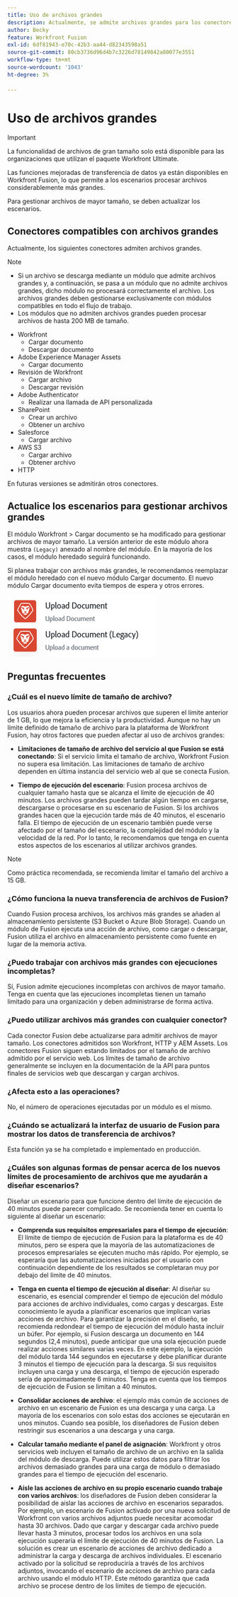 ```yaml
---
title: Uso de archivos grandes
description: Actualmente, se admite archivos grandes para los conectores Workfront y HTTP.
author: Becky
feature: Workfront Fusion
exl-id: 6df81943-e70c-42b3-aa44-d82343598a51
source-git-commit: 80cb3736d96d4b7c3226d78149842a80077e3551
workflow-type: tm+mt
source-wordcount: '1043'
ht-degree: 3%

---
```


# Uso de archivos grandes

>[!IMPORTANT]
>
>La funcionalidad de archivos de gran tamaño solo está disponible para las organizaciones que utilizan el paquete Workfront Ultimate.

Las funciones mejoradas de transferencia de datos ya están disponibles en Workfront Fusion, lo que permite a los escenarios procesar archivos considerablemente más grandes.

Para gestionar archivos de mayor tamaño, se deben actualizar los escenarios.

## Conectores compatibles con archivos grandes

Actualmente, los siguientes conectores admiten archivos grandes.

>[!NOTE]
>
>* Si un archivo se descarga mediante un módulo que admite archivos grandes y, a continuación, se pasa a un módulo que no admite archivos grandes, dicho módulo no procesará correctamente el archivo. Los archivos grandes deben gestionarse exclusivamente con módulos compatibles en todo el flujo de trabajo.
>* Los módulos que no admiten archivos grandes pueden procesar archivos de hasta 200 MB de tamaño.

* Workfront
   * Cargar documento
   * Descargar documento
* Adobe Experience Manager Assets
   * Cargar documento
* Revisión de Workfront
   * Cargar archivo
   * Descargar revisión
* Adobe Authenticator
   * Realizar una llamada de API personalizada
* SharePoint
   * Crear un archivo
   * Obtener un archivo
* Salesforce
   * Cargar archivo
* AWS S3
   * Cargar archivo
   * Obtener archivo
* HTTP

En futuras versiones se admitirán otros conectores.

## Actualice los escenarios para gestionar archivos grandes

El módulo Workfront > Cargar documento se ha modificado para gestionar archivos de mayor tamaño. La versión anterior de este módulo ahora muestra `(Legacy)` anexado al nombre del módulo. En la mayoría de los casos, el módulo heredado seguirá funcionando.

Si planea trabajar con archivos más grandes, le recomendamos reemplazar el módulo heredado con el nuevo módulo Cargar documento. El nuevo módulo Cargar documento evita tiempos de espera y otros errores.

![Subir documento](assets/new-upload-document.png)

## Preguntas frecuentes

### ¿Cuál es el nuevo límite de tamaño de archivo?

Los usuarios ahora pueden procesar archivos que superen el límite anterior de 1 GB, lo que mejora la eficiencia y la productividad.  Aunque no hay un límite definido de tamaño de archivo para la plataforma de Workfront Fusion, hay otros factores que pueden afectar al uso de archivos grandes:

* **Limitaciones de tamaño de archivo del servicio al que Fusion se está conectando**: Si el servicio limita el tamaño de archivo, Workfront Fusion no supera esa limitación. Las limitaciones de tamaño de archivo dependen en última instancia del servicio web al que se conecta Fusion.

* **Tiempo de ejecución del escenario**: Fusion procesa archivos de cualquier tamaño hasta que se alcanza el límite de ejecución de 40 minutos. Los archivos grandes pueden tardar algún tiempo en cargarse, descargarse o procesarse en su escenario de Fusion. Si los archivos grandes hacen que la ejecución tarde más de 40 minutos, el escenario falla. El tiempo de ejecución de un escenario también puede verse afectado por el tamaño del escenario, la complejidad del módulo y la velocidad de la red. Por lo tanto, le recomendamos que tenga en cuenta estos aspectos de los escenarios al utilizar archivos grandes.

>[!NOTE]
>
>Como práctica recomendada, se recomienda limitar el tamaño del archivo a 15 GB.

### ¿Cómo funciona la nueva transferencia de archivos de Fusion?

Cuando Fusion procesa archivos, los archivos más grandes se añaden al almacenamiento persistente (S3 Bucket o Azure Blob Storage). Cuando un módulo de Fusion ejecuta una acción de archivo, como cargar o descargar, Fusion utiliza el archivo en almacenamiento persistente como fuente en lugar de la memoria activa.

### ¿Puedo trabajar con archivos más grandes con ejecuciones incompletas?

Sí, Fusion admite ejecuciones incompletas con archivos de mayor tamaño. Tenga en cuenta que las ejecuciones incompletas tienen un tamaño limitado para una organización y deben administrarse de forma activa.

### ¿Puedo utilizar archivos más grandes con cualquier conector?

Cada conector Fusion debe actualizarse para admitir archivos de mayor tamaño. Los conectores admitidos son Workfront, HTTP y AEM Assets. Los conectores Fusion siguen estando limitados por el tamaño de archivo admitido por el servicio web. Los límites de tamaño de archivo generalmente se incluyen en la documentación de la API para puntos finales de servicios web que descargan y cargan archivos.

### ¿Afecta esto a las operaciones?

No, el número de operaciones ejecutadas por un módulo es el mismo.

### ¿Cuándo se actualizará la interfaz de usuario de Fusion para mostrar los datos de transferencia de archivos?

Esta función ya se ha completado e implementado en producción.

### ¿Cuáles son algunas formas de pensar acerca de los nuevos límites de procesamiento de archivos que me ayudarán a diseñar escenarios?

Diseñar un escenario para que funcione dentro del límite de ejecución de 40 minutos puede parecer complicado. Se recomienda tener en cuenta lo siguiente al diseñar un escenario:

* **Comprenda sus requisitos empresariales para el tiempo de ejecución**: El límite de tiempo de ejecución de Fusion para la plataforma es de 40 minutos, pero se espera que la mayoría de las automatizaciones de procesos empresariales se ejecuten mucho más rápido. Por ejemplo, se esperaría que las automatizaciones iniciadas por el usuario con continuación dependiente de los resultados se completaran muy por debajo del límite de 40 minutos.
* **Tenga en cuenta el tiempo de ejecución al diseñar**: Al diseñar su escenario, es esencial comprender el tiempo de ejecución del módulo para acciones de archivo individuales, como cargas y descargas. Este conocimiento le ayuda a planificar escenarios que implican varias acciones de archivo.  Para garantizar la precisión en el diseño, se recomienda redondear el tiempo de ejecución del módulo hasta incluir un búfer.
Por ejemplo, si Fusion descarga un documento en 144 segundos (2,4 minutos), puede anticipar que una sola ejecución puede realizar acciones similares varias veces. En este ejemplo, la ejecución del módulo tarda 144 segundos en ejecutarse y debe planificar durante 3 minutos el tiempo de ejecución para la descarga. Si sus requisitos incluyen una carga y una descarga, el tiempo de ejecución esperado sería de aproximadamente 6 minutos. Tenga en cuenta que los tiempos de ejecución de Fusion se limitan a 40 minutos.

* **Consolidar acciones de archivo**: el ejemplo más común de acciones de archivo en un escenario de Fusion es una descarga y una carga. La mayoría de los escenarios con solo estas dos acciones se ejecutarán en unos minutos. Cuando sea posible, los diseñadores de Fusion deben restringir sus escenarios a una descarga y una carga.

* **Calcular tamaño mediante el panel de asignación**: Workfront y otros servicios web incluyen el tamaño de archivo de un archivo en la salida del módulo de descarga. Puede utilizar estos datos para filtrar los archivos demasiado grandes para una carga de módulo o demasiado grandes para el tiempo de ejecución del escenario.

* **Aísle las acciones de archivo en su propio escenario cuando trabaje con varios archivos**: los diseñadores de Fusion deben considerar la posibilidad de aislar las acciones de archivo en escenarios separados. Por ejemplo, un escenario de Fusion activado por una nueva solicitud de Workfront con varios archivos adjuntos puede necesitar acomodar hasta 30 archivos. Dado que cargar y descargar cada archivo puede llevar hasta 3 minutos, procesar todos los archivos en una sola ejecución superaría el límite de ejecución de 40 minutos de Fusion. La solución es crear un escenario de acciones de archivo dedicado a administrar la carga y descarga de archivos individuales. El escenario activado por la solicitud se reproduciría a través de los archivos adjuntos, invocando el escenario de acciones de archivo para cada archivo usando el módulo HTTP. Este método garantiza que cada archivo se procese dentro de los límites de tiempo de ejecución.

<!--
## Connectors that do not support large files

Some Fusion connectors do not support large files. For these connectors, Fusion's total processing capacity for files is **1 GB**. 

This limit is based on a total memory cost. Every operation contributes to that cost. If a single file of 400 MB is downloaded and uploaded then the total cost to the file capacity would be 800 MB.

The following connectors do **not** support large files. 

* Archive
* Box
* Convert
* CSV
* Datastores
* Flow control
* FTP
* JSON
* JWT
* Markdown
* Math
* Microsoft Word templates
* MIME
* Microsoft SQL
* SFTP
* Adobe Acrobat Sign
* SOAP
* Tools
* XML

If a connector is not on this list, it does not support large files. For these connectors, Fusion's total processing capacity for files is **1 GB**. 

This limit is based on a total memory cost. Every operation contributes to that cost. If a single file of 400 MB is downloaded and uploaded then the total cost to the file capacity would be 800 MB.-->






<!--## Connectors that support large files

The following connectors support large files.

Workfront
HTTP
Webhooks
Salesforce
Microsoft Email
Workfront Proof
AEM Assets
Email
Slack
Jira
Microsoft Excel
SharePoint
Frame.io
Adobe PDF Services
Marketo
Azure Devops 
Google Email
Jira Server
Google Sheets
Microsoft OneDrive
ServiceNow 
AWS S3
Bynder
OneDrive Business
Adobe Authenticator
Google Drive
Microsoft Dynamics
Google Docs
NetSuite
Airtable
Azure AD
QuickBase 
Adobe Target
Adobe Campaign Classic
Microsoft Calendar
Workfront Planning
HubSpot CRM  
DropBox
Cloud Convert
Egnyte
Adobe Firefly
OpenAI / Chat GPT
Allocadia
Cvent
GitLab 
Google Team Drive
Google Calendar
Workfront SDL Managed Translation
Widen
Workfront Boards
Google Slides
Qualtrics
Microsoft Power BI
Adobe Photoshop
Anaplan
DocuSign 
MariaDB
Adobe Creative Cloud Libraries
Figma
AEM Forms
Datadog
GitHub 
Google Forms
Adobe I/O Events
Trello
Workday
Adobe Journey Optimizer
Adobe Lightroom


If a file is not on this list, it does not support large files. For these connectors, Fusion's total processing capacity for files is **1 GB**. 

This limit is based on a total memory cost. Every operation contributes to that cost. If a single file of 400 MB is downloaded and uploaded then the total cost to the file capacity would be 800 MB.

-->
